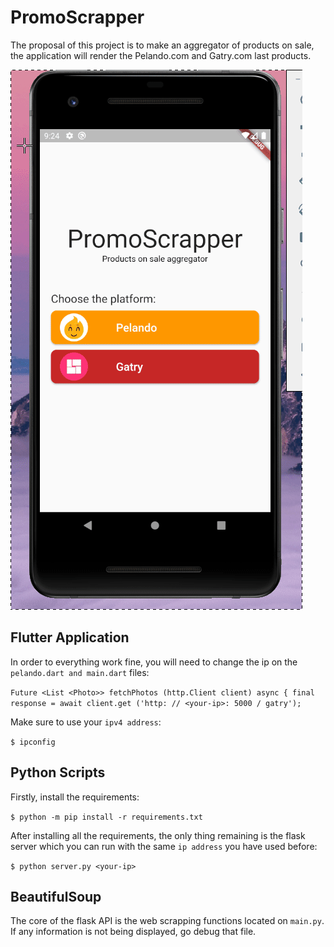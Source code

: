 # PromoScrapper

The proposal of this project is to make an aggregator of products on sale, the application will render the Pelando.com and Gatry.com last products.

![](https://github.com/reininy/promo-scrapper/blob/master/app.gif)

## Flutter Application ##

In order to everything work fine, you will need to change the ip on the `pelando.dart and main.dart` files:

``
Future <List <Photo>> fetchPhotos (http.Client client) async {
  final response = await client.get ('http: // <your-ip>: 5000 / gatry');
 ``

Make sure to use your `ipv4 address`:

``
$ ipconfig
``

## Python Scripts ##

Firstly, install the requirements:

``
$ python -m pip install -r requirements.txt
``

After installing all the requirements, the only thing remaining is the flask server which you can run with the same `ip address` you have used before:

``
$ python server.py <your-ip>
``

## BeautifulSoup ##

The core of the flask API is the web scrapping functions located on `main.py`. If any information is not being displayed, go debug that file.
